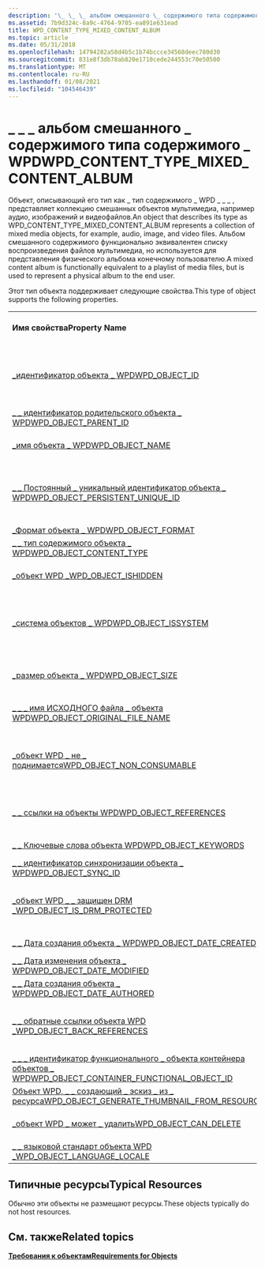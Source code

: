 ```yaml
---
description: '\_ \_ \_ альбом смешанного \_ содержимого типа содержимого \_ WPD'
ms.assetid: 7b9d324c-8a9c-4764-9705-ea891e631ead
title: WPD_CONTENT_TYPE_MIXED_CONTENT_ALBUM
ms.topic: article
ms.date: 05/31/2018
ms.openlocfilehash: 14794282a58d4b5c1b74bccce34568deec780d30
ms.sourcegitcommit: 831e8f3db78ab820e1710cede244553c70e50500
ms.translationtype: MT
ms.contentlocale: ru-RU
ms.lasthandoff: 01/08/2021
ms.locfileid: "104546439"
---
```

# <a name="wpd_content_type_mixed_content_album"></a><span data-ttu-id="b8662-103">\_ \_ \_ альбом смешанного \_ содержимого типа содержимого \_ WPD</span><span class="sxs-lookup"><span data-stu-id="b8662-103">WPD\_CONTENT\_TYPE\_MIXED\_CONTENT\_ALBUM</span></span>

<span data-ttu-id="b8662-104">Объект, описывающий его тип как \_ тип содержимого \_ WPD \_ \_ \_ , представляет коллекцию смешанных объектов мультимедиа, например аудио, изображений и видеофайлов.</span><span class="sxs-lookup"><span data-stu-id="b8662-104">An object that describes its type as WPD\_CONTENT\_TYPE\_MIXED\_CONTENT\_ALBUM represents a collection of mixed media objects, for example, audio, image, and video files.</span></span> <span data-ttu-id="b8662-105">Альбом смешанного содержимого функционально эквивалентен списку воспроизведения файлов мультимедиа, но используется для представления физического альбома конечному пользователю.</span><span class="sxs-lookup"><span data-stu-id="b8662-105">A mixed content album is functionally equivalent to a playlist of media files, but is used to represent a physical album to the end user.</span></span>

<span data-ttu-id="b8662-106">Этот тип объекта поддерживает следующие свойства.</span><span class="sxs-lookup"><span data-stu-id="b8662-106">This type of object supports the following properties.</span></span>



|                                                                                                                       |                                                                                |
|-----------------------------------------------------------------------------------------------------------------------|--------------------------------------------------------------------------------|
| <span data-ttu-id="b8662-107">**Имя свойства**</span><span class="sxs-lookup"><span data-stu-id="b8662-107">**Property Name**</span></span>                                                                                                     | <span data-ttu-id="b8662-108">**Обязательный или необязательный**</span><span class="sxs-lookup"><span data-stu-id="b8662-108">**Required or Optional**</span></span>                                                       |
| [<span data-ttu-id="b8662-109">\_идентификатор объекта \_ WPD</span><span class="sxs-lookup"><span data-stu-id="b8662-109">WPD\_OBJECT\_ID</span></span>](object-properties.md)                                                                | <span data-ttu-id="b8662-110">Обязательно, только для чтения.</span><span class="sxs-lookup"><span data-stu-id="b8662-110">Required, read-only.</span></span> <span data-ttu-id="b8662-111">Клиент не может задать это свойство даже во время создания.</span><span class="sxs-lookup"><span data-stu-id="b8662-111">A client cannot set this property, even at creation time.</span></span> |
| [<span data-ttu-id="b8662-112">\_ \_ идентификатор родительского объекта \_ WPD</span><span class="sxs-lookup"><span data-stu-id="b8662-112">WPD\_OBJECT\_PARENT\_ID</span></span>](object-properties.md)                                                 | <span data-ttu-id="b8662-113">Обязательный.</span><span class="sxs-lookup"><span data-stu-id="b8662-113">Required.</span></span>                                                                      |
| [<span data-ttu-id="b8662-114">\_имя объекта \_ WPD</span><span class="sxs-lookup"><span data-stu-id="b8662-114">WPD\_OBJECT\_NAME</span></span>](object-properties.md)                                                            | <span data-ttu-id="b8662-115">Требуется, если объект представляет файл.</span><span class="sxs-lookup"><span data-stu-id="b8662-115">Required if the object represents a file.</span></span>                                      |
| [<span data-ttu-id="b8662-116">\_ \_ Постоянный \_ уникальный идентификатор объекта \_ WPD</span><span class="sxs-lookup"><span data-stu-id="b8662-116">WPD\_OBJECT\_PERSISTENT\_UNIQUE\_ID</span></span>](object-properties.md)                          | <span data-ttu-id="b8662-117">Обязательно, только для чтения.</span><span class="sxs-lookup"><span data-stu-id="b8662-117">Required, read-only.</span></span> <span data-ttu-id="b8662-118">Клиент не может задать это свойство даже во время создания.</span><span class="sxs-lookup"><span data-stu-id="b8662-118">A client cannot set this property, even at creation time.</span></span> |
| [<span data-ttu-id="b8662-119">\_Формат объекта \_ WPD</span><span class="sxs-lookup"><span data-stu-id="b8662-119">WPD\_OBJECT\_FORMAT</span></span>](object-properties.md)                                                        | <span data-ttu-id="b8662-120">Обязательный.</span><span class="sxs-lookup"><span data-stu-id="b8662-120">Required.</span></span>                                                                      |
| [<span data-ttu-id="b8662-121">\_ \_ тип содержимого объекта \_ WPD</span><span class="sxs-lookup"><span data-stu-id="b8662-121">WPD\_OBJECT\_CONTENT\_TYPE</span></span>](object-properties.md)                                           | <span data-ttu-id="b8662-122">Обязательный.</span><span class="sxs-lookup"><span data-stu-id="b8662-122">Required.</span></span>                                                                      |
| [<span data-ttu-id="b8662-123">\_объект WPD \_</span><span class="sxs-lookup"><span data-stu-id="b8662-123">WPD\_OBJECT\_ISHIDDEN</span></span>](object-properties.md)                                                    | <span data-ttu-id="b8662-124">Требуется, если объект скрыт.</span><span class="sxs-lookup"><span data-stu-id="b8662-124">Required if the object is hidden.</span></span>                                              |
| [<span data-ttu-id="b8662-125">\_система объектов \_ WPD</span><span class="sxs-lookup"><span data-stu-id="b8662-125">WPD\_OBJECT\_ISSYSTEM</span></span>](object-properties.md)                                                    | <span data-ttu-id="b8662-126">Требуется, если объект является системным объектом (представляет системный файл).</span><span class="sxs-lookup"><span data-stu-id="b8662-126">Required if the object is a system object (represents a system file).</span></span>          |
| [<span data-ttu-id="b8662-127">\_размер объекта \_ WPD</span><span class="sxs-lookup"><span data-stu-id="b8662-127">WPD\_OBJECT\_SIZE</span></span>](object-properties.md)                                                            | <span data-ttu-id="b8662-128">Требуется, если у объекта есть по крайней мере один ресурс.</span><span class="sxs-lookup"><span data-stu-id="b8662-128">Required if the object has at least one resource.</span></span>                              |
| [<span data-ttu-id="b8662-129">\_ \_ \_ имя ИСХОДНОГО файла \_ объекта WPD</span><span class="sxs-lookup"><span data-stu-id="b8662-129">WPD\_OBJECT\_ORIGINAL\_FILE\_NAME</span></span>](object-properties.md)                              | <span data-ttu-id="b8662-130">Требуется, если объект представляет файл.</span><span class="sxs-lookup"><span data-stu-id="b8662-130">Required if the object represents a file.</span></span>                                      |
| [<span data-ttu-id="b8662-131">\_объект WPD \_ не \_ поднимается</span><span class="sxs-lookup"><span data-stu-id="b8662-131">WPD\_OBJECT\_NON\_CONSUMABLE</span></span>](object-properties.md)                                       | <span data-ttu-id="b8662-132">Рекомендуется, если объект не предназначен для использования устройством.</span><span class="sxs-lookup"><span data-stu-id="b8662-132">Recommended if the object is not meant for consumption by the device.</span></span>          |
| [<span data-ttu-id="b8662-133">\_ \_ ссылки на объекты WPD</span><span class="sxs-lookup"><span data-stu-id="b8662-133">WPD\_OBJECT\_REFERENCES</span></span>](object-properties.md)                                                | <span data-ttu-id="b8662-134">Требуется, если объект содержит ссылки на другие объекты.</span><span class="sxs-lookup"><span data-stu-id="b8662-134">Required if the object has references to other objects.</span></span>                        |
| [<span data-ttu-id="b8662-135">\_ \_ Ключевые слова объекта WPD</span><span class="sxs-lookup"><span data-stu-id="b8662-135">WPD\_OBJECT\_KEYWORDS</span></span>](object-properties.md)                                                    | <span data-ttu-id="b8662-136">Необязательный элемент.</span><span class="sxs-lookup"><span data-stu-id="b8662-136">Optional.</span></span>                                                                      |
| [<span data-ttu-id="b8662-137">\_ \_ идентификатор синхронизации объекта \_ WPD</span><span class="sxs-lookup"><span data-stu-id="b8662-137">WPD\_OBJECT\_SYNC\_ID</span></span>](object-properties.md)                                                     | <span data-ttu-id="b8662-138">Необязательный элемент.</span><span class="sxs-lookup"><span data-stu-id="b8662-138">Optional.</span></span>                                                                      |
| [<span data-ttu-id="b8662-139">\_объект WPD \_ \_ защищен DRM \_</span><span class="sxs-lookup"><span data-stu-id="b8662-139">WPD\_OBJECT\_IS\_DRM\_PROTECTED</span></span>](object-properties.md)                                  | <span data-ttu-id="b8662-140">Требуется, если объект защищен с помощью технологии DRM.</span><span class="sxs-lookup"><span data-stu-id="b8662-140">Required if the object is protected by DRM technology.</span></span>                         |
| [<span data-ttu-id="b8662-141">\_ \_ Дата создания объекта \_ WPD</span><span class="sxs-lookup"><span data-stu-id="b8662-141">WPD\_OBJECT\_DATE\_CREATED</span></span>](object-properties.md)                                           | <span data-ttu-id="b8662-142">Необязательный элемент.</span><span class="sxs-lookup"><span data-stu-id="b8662-142">Optional.</span></span>                                                                      |
| [<span data-ttu-id="b8662-143">\_ \_ Дата изменения объекта \_ WPD</span><span class="sxs-lookup"><span data-stu-id="b8662-143">WPD\_OBJECT\_DATE\_MODIFIED</span></span>](object-properties.md)                                         | <span data-ttu-id="b8662-144">(рекомендуется).</span><span class="sxs-lookup"><span data-stu-id="b8662-144">Recommended.</span></span>                                                                   |
| [<span data-ttu-id="b8662-145">\_ \_ Дата создания объекта \_ WPD</span><span class="sxs-lookup"><span data-stu-id="b8662-145">WPD\_OBJECT\_DATE\_AUTHORED</span></span>](object-properties.md)                                         | <span data-ttu-id="b8662-146">Необязательный элемент.</span><span class="sxs-lookup"><span data-stu-id="b8662-146">Optional.</span></span>                                                                      |
| [<span data-ttu-id="b8662-147">\_ \_ обратные ссылки объекта WPD \_</span><span class="sxs-lookup"><span data-stu-id="b8662-147">WPD\_OBJECT\_BACK\_REFERENCES</span></span>](object-properties.md)                                                                | <span data-ttu-id="b8662-148">Рекомендуется, если на объект ссылается другой объект.</span><span class="sxs-lookup"><span data-stu-id="b8662-148">Recommended if the object is referenced by another object.</span></span>                     |
| [<span data-ttu-id="b8662-149">\_ \_ \_ идентификатор функционального \_ объекта контейнера объектов \_ WPD</span><span class="sxs-lookup"><span data-stu-id="b8662-149">WPD\_OBJECT\_CONTAINER\_FUNCTIONAL\_OBJECT\_ID</span></span>](object-properties.md)     | <span data-ttu-id="b8662-150">Необязательный элемент.</span><span class="sxs-lookup"><span data-stu-id="b8662-150">Optional.</span></span>                                                                      |
| [<span data-ttu-id="b8662-151">Объект WPD, \_ \_ создающий \_ эскиз \_ из \_ ресурса</span><span class="sxs-lookup"><span data-stu-id="b8662-151">WPD\_OBJECT\_GENERATE\_THUMBNAIL\_FROM\_RESOURCE</span></span>](object-properties.md) | <span data-ttu-id="b8662-152">Необязательно</span><span class="sxs-lookup"><span data-stu-id="b8662-152">Optional</span></span>                                                                       |
| [<span data-ttu-id="b8662-153">\_объект WPD \_ может \_ удалить</span><span class="sxs-lookup"><span data-stu-id="b8662-153">WPD\_OBJECT\_CAN\_DELETE</span></span>](object-properties.md)                                                                     | <span data-ttu-id="b8662-154">Требуется, если объект не может быть удален.</span><span class="sxs-lookup"><span data-stu-id="b8662-154">Required if the object cannot be deleted.</span></span>                                      |
| [<span data-ttu-id="b8662-155">\_ \_ языковой стандарт объекта WPD \_</span><span class="sxs-lookup"><span data-stu-id="b8662-155">WPD\_OBJECT\_LANGUAGE\_LOCALE</span></span>](object-properties.md)                                                                | <span data-ttu-id="b8662-156">Необязательный элемент.</span><span class="sxs-lookup"><span data-stu-id="b8662-156">Optional.</span></span>                                                                      |



 

## <a name="typical-resources"></a><span data-ttu-id="b8662-157">Типичные ресурсы</span><span class="sxs-lookup"><span data-stu-id="b8662-157">Typical Resources</span></span>

<span data-ttu-id="b8662-158">Обычно эти объекты не размещают ресурсы.</span><span class="sxs-lookup"><span data-stu-id="b8662-158">These objects typically do not host resources.</span></span>

## <a name="related-topics"></a><span data-ttu-id="b8662-159">См. также</span><span class="sxs-lookup"><span data-stu-id="b8662-159">Related topics</span></span>

<dl> <dt>

[<span data-ttu-id="b8662-160">**Требования к объектам**</span><span class="sxs-lookup"><span data-stu-id="b8662-160">**Requirements for Objects**</span></span>](requirements-for-objects.md)
</dt> </dl>

 

 




